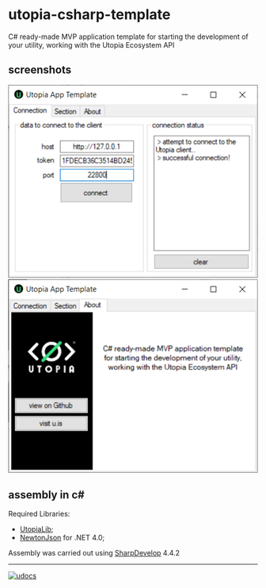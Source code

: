# utopia-csharp-template

C# ready-made MVP application template for starting the development of your utility, working with the Utopia Ecosystem API

## screenshots

![screenshot](https://github.com/Sagleft/utopia-csharp-template/raw/master/img/screen1.png)
![screenshot](https://github.com/Sagleft/utopia-csharp-template/raw/master/img/screen2.png)

## assembly in c#

Required Libraries:

* [UtopiaLib](https://github.com/Sagleft/utopialib-csharp);
* [NewtonJson](https://www.newtonsoft.com/json) for .NET 4.0;

Assembly was carried out using [SharpDevelop](http://www.icsharpcode.net/OpenSource/SD/Default.aspx) 4.4.2

---

[![udocs](https://github.com/Sagleft/ures/blob/master/udocs-btn.png?raw=true)](https://udocs.gitbook.io/utopia-api/)
